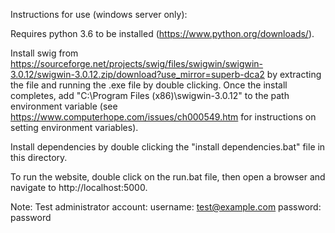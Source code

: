 Instructions for use (windows server only):

Requires python 3.6 to be installed (https://www.python.org/downloads/).  

Install swig from https://sourceforge.net/projects/swig/files/swigwin/swigwin-3.0.12/swigwin-3.0.12.zip/download?use_mirror=superb-dca2 by extracting the file and running the .exe file by double clicking. Once the install completes, add "C:\Program Files (x86)\swigwin-3.0.12\" to the path environment variable (see https://www.computerhope.com/issues/ch000549.htm for instructions on setting environment variables).

Install dependencies by double clicking the "install dependencies.bat" file in this directory.

To run the website, double click on the run.bat file, then open a browser and navigate to http://localhost:5000.


Note:
    Test administrator account:
        username: test@example.com
        password: password

